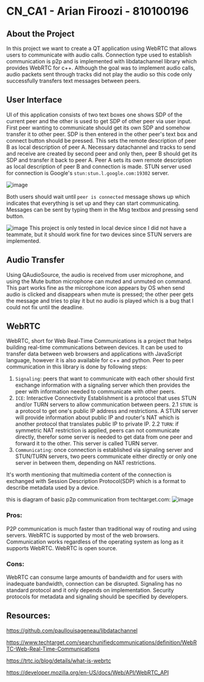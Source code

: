 # CN_CA1 - Arian Firoozi - 810100196
## About the Project

In this project we want to create a QT application using WebRTC that allows users to communicate with audio calls. Connection type used to establish communication is p2p and is implemented with libdatachannel library which provides WebRTC for c++.
Although the goal was to implement audio calls, audio packets sent through tracks did not play the audio so this code only successfully transfers text messages between peers.

## User Interface

UI of this application consists of two text boxes one shows SDP of the current peer and the other is used to get SDP of other peer via user input. First peer wanting to communicate should get its own SDP and somehow transfer it to other peer. SDP is then entered in the other peer's text box and connect button should be pressed. This sets the remote description of peer B as local description of peer A. Necessary datachannel and tracks to send and receive are created by second peer and only then, peer B should get its SDP and transfer it back to peer A. Peer A sets its own remote description as local description of peer B and connection is made. STUN server used for connection is Google's `stun:stun.l.google.com:19302` server.

![image](https://github.com/chosterm/CN_CA_1/assets/126232660/c2a6a491-8db1-45f7-b4f6-8f5112b55c92)

Both users should wait until `peer is connected` message shows up which indicates that everything is set up and they can start communicating. Messages can be sent by typing them in the Msg textbox and pressing send button.

![image](https://github.com/chosterm/CN_CA_1/assets/126232660/44d42020-5954-4cbe-a2bf-a2bd46e436d2)
This project is only tested in local device since I did not have a teammate, but it should work fine for two devices since STUN servers are implemented.

## Audio Transfer

Using QAudioSource, the audio is received from user microphone, and using the Mute button microphone can muted and unmuted on command. This part works fine as the microphone icon appears by OS when send audio is clicked and disappears when mute is pressed; the other peer gets the message and tries to play it but no audio is played which is a bug that I could not fix until the deadline.

## WebRTC

WebRTC, short for Web Real-Time Communications is a project that helps building real-time communications between devices. It can be used to transfer data between web browsers and applications with JavaScript language, however it is also available for c++ and python.
Peer to peer communication in this library is done by following steps:

1. `Signaling`: peers that want to communicate with each other should first exchange information with a signaling server which then provides the peer with information needed to communicate with other peers.
2. `ICE`: Interactive Connectivity Establishment is a protocol that uses STUN and/or TURN servers to allow communication between peers.
  2.1 `STUN`: is a protocol to get one's public IP address and restrictions. A STUN server will provide information about public IP and router's NAT which is another protocol that translates public IP to private IP.
  2.2 `TURN`: if symmetric NAT restriction is applied, peers can not communicate directly, therefor some server is needed to get data from one peer and forward it to the other. This server is called TURN server.
3. `Communicating`: once connection is established via signaling server and STUN/TURN servers, two peers communicate either directly or only one server in between them, depending on NAT restrictions.

It's worth mentioning that multimedia content of the connection is exchanged with Session Description Protocol(SDP) which is a format to describe metadata used by a device.

this is diagram of basic p2p communication from techtarget.com:
![image](https://github.com/chosterm/CN_CA_1/assets/126232660/88ca84ee-0c02-4f18-b6ed-a54f7908f757)

### Pros:
P2P communication is much faster than traditional way of routing and using servers.
WebRTC is supported by most of the web browsers.
Communication works regardless of the operating system as long as it supports WebRTC.
WebRTC is open source.

### Cons:
WebRTC can consume large amounts of bandwidth and for users with inadequate bandwidth, connection can be disrupted.
Signaling has no standard protocol and it only depends on implementation.
Security protocols for metadata and signaling should be specified by developers.

## Resources:
https://github.com/paullouisageneau/libdatachannel

https://www.techtarget.com/searchunifiedcommunications/definition/WebRTC-Web-Real-Time-Communications

https://trtc.io/blog/details/what-is-webrtc

https://developer.mozilla.org/en-US/docs/Web/API/WebRTC_API
